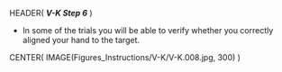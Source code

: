 HEADER( *__V-K Step 6__* )

- In some of the trials you will be able to verify whether you correctly aligned your hand to the target.

CENTER( IMAGE(Figures_Instructions/V-K/V-K.008.jpg, 300) )